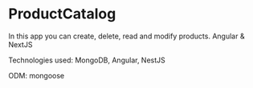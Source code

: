 # ProductCatalog
In this app you can create, delete, read and modify products. Angular &amp; NextJS


Technologies used: MongoDB, Angular, NestJS

ODM: mongoose